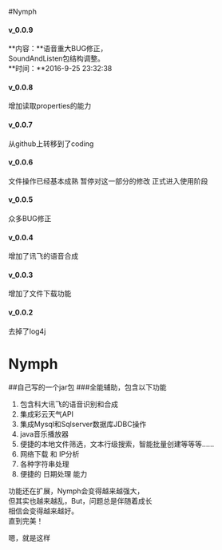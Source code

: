#Nymph 

#### v_0.0.9  
**内容：**语音重大BUG修正，  
SoundAndListen包结构调整。  
**时间：**2016-9-25 23:32:38

#### v_0.0.8
增加读取properties的能力

#### v_0.0.7
从github上转移到了coding

#### v_0.0.6
文件操作已经基本成熟
暂停对这一部分的修改
正式进入使用阶段

#### v_0.0.5
众多BUG修正

#### v_0.0.4
增加了讯飞的语音合成 

#### v_0.0.3
增加了文件下载功能 

#### v_0.0.2
去掉了log4j



# Nymph

##自己写的一个jar包
###全能辅助，包含以下功能

1. 包含科大讯飞的语音识别和合成 
2. 集成彩云天气API
3. 集成Mysql和Sqlserver数据库JDBC操作
4. java音乐播放器
5. 便捷的本地文件筛选，文本行级搜索，智能批量创建等等等……
6. 网络下载 和 IP分析
7. 各种字符串处理
8. 便捷的 日期处理 能力

功能还在扩展，Nymph会变得越来越强大，  
但其实也越来越乱，But，问题总是伴随着成长  
相信会变得越来越好。  
直到完美！  


嗯，就是这样